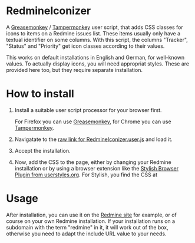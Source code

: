 # RedmineIconizer
A [Greasemonkey](https://www.greasespot.net/) / [Tampermonkey](https://tampermonkey.net/) user script, that adds CSS classes for icons to items on a Redmine issues list. These items usually only have a textual identifier on some columns. With this script, the columns "Tracker", "Status" and "Priority" get icon classes according to their values.

This works on default installations in English and German, for well-known values. To actually display icons, you will need appropriat styles. These are provided here too, but they require separate installation.

# How to install
1. Install a suitable user script processor for your browser first. 

   For Firefox you can use [Greasemonkey](https://www.greasespot.net/), for Chrome you can use [Tampermonkey](https://tampermonkey.net/).
1. Navigatate to the [raw link for RedmineIconizer.user.js](https://github.com/suterma/RedmineIconizer/raw/master/RedmineIconizer.user.js) and load it.
1. Accept the installation.
1. Now, add the CSS to the page, either by changing your Redmine installation or by using a browser extension like the [Stylish Browser Plugin from userstyles.org](https://userstyles.org/).
   For Stylish, you find the CSS at 

# Usage
After installation, you can use it on the [Redmine site](https://redmine.org/projects/redmine/issues) for example, or of course on your own Redmine installation. If your installation runs on a subdomain with the term "redmine" in it, it will work out of the box, otherwise you need to adapt the include URL value to your needs.

